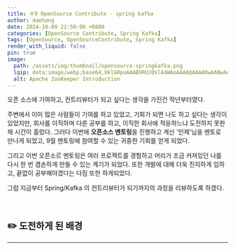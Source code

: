 ```yaml
---
title: ＃9 OpenSource Contribute - spring kafka
author: daehong
date: 2024-10-09 22:50:00 +0800
categories: [OpenSource Contribute, Spring Kafka]
tags: [OpenSource, OpenSourceContribute, Spring Kafka]
render_with_liquid: false
pin: true
image:
  path: /assets/img/thumbnail/opensource-springkafka.png
  lqip: data:image/webp;base64,UklGRpoAAABXRUJQVlA4WAoAAAAQAAAADwAABwAAQUxQSDIAAAARL0AmbZurmr57yyIiqE8oiG0bejIYEQTgqiDA9vqnsUSI6H+oAERp2HZ65qP/VIAWAFZQOCBCAAAA8AEAnQEqEAAIAAVAfCWkAALp8sF8rgRgAP7o9FDvMCkMde9PK7euH5M1m6VWoDXf2FkP3BqV0ZYbO6NA/VFIAAAA
  alt: Apache ZooKeeper Introduction
---
```


오픈 소스에 기여하고, 컨트리뷰터가 되고 싶다는 생각을 가진건 작년부터였다.

주변에서 이미 많은 사람들이 기여를 하고 있었고, 기회가 되면 나도 하고 싶다는 생각이 있었지만, 회사를 이직하며 다른 공부를 하고, 이직한 회사에 적응하느냐 도전하지 못한 채 시간이 흘렀다.
그러다 이번에 **오픈소스 멘토링**을 진행하고 계신 '인제'님을 멘토로 만나게 되었고, 9월 멘토링에 참여할 수 있는 귀중한 기회를 얻게 되었다.

그리고 이번 오픈소르 멘토링은 여러 프로젝트를 경험하고 머리가 조금 커져있던 나를 다시 한 번 겸손하게 만들 수 있는 계기가 되었다.
또한 개발에 대해 더욱 진지하게 임하고, 끝없이 공부해야겠다는 다짐 또한 하게되었다.

그럼 지금부터 Spring/Kafka 의 컨트리뷰터가 되기까지의 과정을 리뷰하도록 하겠다.

<br>

## ✏️ 도전하게 된 배경
---